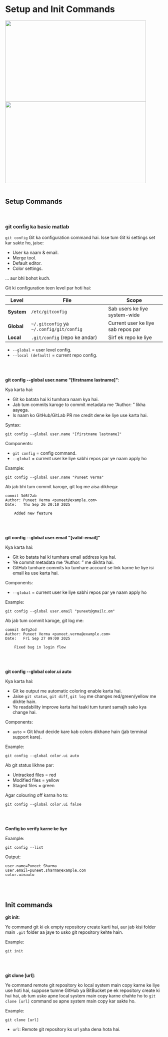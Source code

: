# Setup and Init Commands

<img src="https://drive.google.com/uc?export=view&id=1gUI3n-7BQSNMTHKSh51GY_AqqRp1pkBL" width="450" height="260">

<img src="https://drive.google.com/uc?export=view&id=1Qg9945w--E7mbVdDzlEh3FvweDE-kWO4" width="450" height="260">

<br>
<br>

## Setup Commands

<br>

### git config ka basic matlab

```git config``` Git ka configuration command hai. Isse tum Git ki settings set kar sakte ho, jaise:
- User ka naam & email.
- Merge tool.
- Default editor.
- Color settings.

… aur bhi bohot kuch.

Git ki configuration teen level par hoti hai:

| Level      | File                                     | Scope                              |
| ---------- | ---------------------------------------- | ---------------------------------- |
| **System** | `/etc/gitconfig`                         | Sab users ke liye system-wide      |
| **Global** | `~/.gitconfig` ya `~/.config/git/config` | Current user ke liye sab repos par |
| **Local**  | `.git/config` (repo ke andar)            | Sirf ek repo ke liye               |

- ```--global``` = user level config.
- ```--local (default)``` = current repo config.

<br>
<br>

**git config --global user.name "[firstname lastname]"**:

Kya karta hai:
- Git ko batata hai ki tumhara naam kya hai.
- Jab tum commits karoge to commit metadata me “Author: <naam>” likha aayega.
- Is naam ko GitHub/GitLab PR me credit dene ke liye use karta hai.

Syntax:
```
git config --global user.name "[firstname lastname]"
```

Components:
- ```git config``` = config command.
- ```--global``` = current user ke liye sabhi repos par ye naam apply ho

Example:
```
git config --global user.name "Puneet Verma"
```

Ab jab bhi tum commit karoge, git log me aisa dikhega:
```
commit 3d6f2ab
Author: Puneet Verma <puneet@example.com>
Date:   Thu Sep 26 20:10 2025

    Added new feature
```

<br>
<br>

**git config --global user.email "[valid-email]"**

Kya karta hai:
- Git ko batata hai ki tumhara email address kya hai.
- Ye commit metadata me “Author: <email>” me dikhta hai.
- GitHub tumhare commits ko tumhare account se link karne ke liye isi email ka use karta hai.

Components:
- ```--global``` = current user ke liye sabhi repos par ye naam apply ho

Example:
```
git config --global user.email "puneet@gmailc.om"
```

Ab jab tum commit karoge, git log me:
```
commit 4e7g2cd
Author: Puneet Verma <puneet.verma@example.com>
Date:   Fri Sep 27 09:00 2025

    Fixed bug in login flow
```

<br>
<br>

**git config --global color.ui auto**

Kya karta hai:
- Git ke output me automatic coloring enable karta hai.
- Jaise ```git status```, ```git diff```, ```git log``` me changes red/green/yellow me dikhte hain.
- Ye readability improve karta hai taaki tum turant samajh sako kya change hai.

Components:
- ```auto``` = Git khud decide kare kab colors dikhane hain (jab terminal support kare).

Example:
```
git config --global color.ui auto
```

Ab git status likhne par:
- Untracked files = red
- Modified files = yellow
- Staged files = green

Agar colouring off karna ho to:
```
git config --global color.ui false
```

<br>
<br>

**Config ko verify karne ke liye**

Example:
```
git config --list
```

Output:
```
user.name=Puneet Sharma
user.email=puneet.sharma@example.com
color.ui=auto
```

<br>
<br>

## Init commands

**git init**:

Ye command git ki ek empty repository create karti hai, aur jab kisi folder main ```.git``` folder aa jaye to usko git repository kehte hain.

Example:
```
git init
```

<br>
<br>

**git clone [url]**:

Ye command remote git repository ko local system main copy karne ke liye use hoti hai, suppose tumne GitHub ya BitBucket pe ek repository create ki hui hai, ab tum usko apne local system main copy karne chahte ho to ```git clone [url]``` command se apne system main copy kar sakte ho.

Example:
```
git clone [url]
```
- ```url```: Remote git repository ks url yaha dena hota hai.

